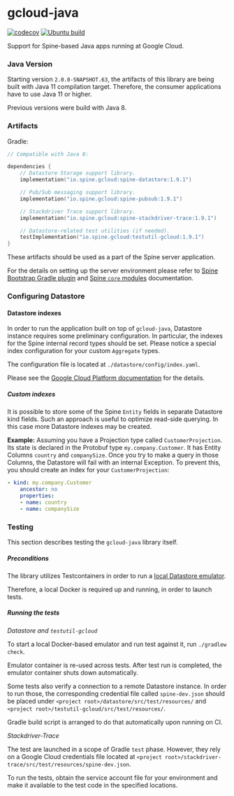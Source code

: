 # gcloud-java

[![codecov][codecov-badge]][codecov]
[![Ubuntu build][ubuntu-build-badge]][gh-actions]


[codecov]: https://codecov.io/gh/SpineEventEngine/gcloud-java
[codecov-badge]: https://codecov.io/gh/SpineEventEngine/gcloud-java/branch/master/graph/badge.svg
[gh-actions]: https://github.com/SpineEventEngine/gcloud-java/actions
[ubuntu-build-badge]: https://github.com/SpineEventEngine/gcloud-java/actions/workflows/build-on-ubuntu-gcloud.yml/badge.svg

 
Support for Spine-based Java apps running at Google Cloud.

### Java Version

Starting version `2.0.0-SNAPSHOT.63`, the artifacts of this library are being built with Java 11
compilation target. Therefore, the consumer applications have to use Java 11 or higher.

Previous versions were build with Java 8.

### Artifacts

Gradle:

```kotlin
// Compatible with Java 8:

dependencies {
    // Datastore Storage support library.
    implementation("io.spine.gcloud:spine-datastore:1.9.1")

    // Pub/Sub messaging support library.
    implementation("io.spine.gcloud:spine-pubsub:1.9.1")

    // Stackdriver Trace support library.
    implementation("io.spine.gcloud:spine-stackdriver-trace:1.9.1")

    // Datastore-related test utilities (if needed).
    testImplementation("io.spine.gcloud:testutil-gcloud:1.9.1")
}
```

These artifacts should be used as a part of the Spine server application.
 
For the details on setting up the server environment please refer to
[Spine Bootstrap Gradle plugin][bootstrap] and [Spine `core` modules][core-java] documentation. 

[bootstrap]: https://github.com/SpineEventEngine/bootstrap/
[core-java]: https://github.com/SpineEventEngine/core-java/

### Configuring Datastore

#### Datastore indexes

In order to run the application built on top of `gcloud-java`, Datastore instance requires some 
preliminary configuration. In particular, the indexes for the Spine internal record types should 
be set. Please notice a special index configuration for your custom `Aggregate` types.

The configuration file is located at `./datastore/config/index.yaml`. 

Please see the [Google Cloud Platform documentation][datastore-index] for the details.

[datastore-index]: https://cloud.google.com/datastore/docs/tools/indexconfig

##### Custom indexes

It is possible to store some of the Spine `Entity` fields in separate Datastore kind fields. 
Such an approach is useful to optimize read-side querying. In this case more Datastore indexes may
 be created.

__Example:__
Assuming you have a Projection type called `CustomerProjection`. Its state is declared in 
the Protobuf type `my.company.Customer`. It has Entity Columns `country` and `companySize`. 
Once you try to make a query in those Columns, the Datastore will fail with 
an internal Exception. To prevent this, you should create an index for your `CustomerProjection`:

```yaml
- kind: my.company.Customer
    ancestor: no
    properties:
    - name: country
    - name: companySize
```

### Testing

This section describes testing the `gcloud-java` library itself.

##### Preconditions

The library utilizes Testcontainers in order 
to run a [local Datastore emulator](https://java.testcontainers.org/modules/gcloud/#datastore).

Therefore, a local Docker is required up and running, in order to launch tests. 

##### Running the tests

*Datastore and `testutil-gcloud`*

To start a local Docker-based emulator and run test against it, run `./gradlew check`.

Emulator container is re-used across tests. After test run is completed, the emulator container 
shuts down automatically.

Some tests also verify a connection to a remote Datastore instance. In order to run those,
the corresponding credential file called `spine-dev.json` should be placed under
`<project root>/datastore/src/test/resources/` and `<project root>/testutil-gcloud/src/test/resources/`.

Gradle build script is arranged to do that automatically upon running on CI.

*Stackdriver-Trace*

The test are launched in a scope of Gradle `test` phase. However, they rely on a Google Cloud 
credentials file located at `<project root>/stackdriver-trace/src/test/resources/spine-dev.json`.

To run the tests, obtain the service account file for your environment and make it available 
to the test code in the specified locations.
